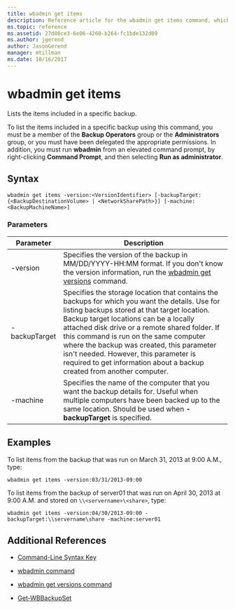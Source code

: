 ```yaml
---
title: wbadmin get items
description: Reference article for the wbadmin get items command, which lists the items included in a specific backup.
ms.topic: reference
ms.assetid: 27d08ce3-6e06-4260-b264-fc1bde132d09
ms.author: jgerend
author: JasonGerend
manager: mtillman
ms.date: 10/16/2017
---
```


# wbadmin get items

Lists the items included in a specific backup.

To list the items included in a specific backup using this command, you must be a member of the **Backup Operators** group or the **Administrators** group, or you must have been delegated the appropriate permissions. In addition, you must run **wbadmin** from an elevated command prompt, by right-clicking **Command Prompt**, and then selecting **Run as administrator**.

## Syntax

```
wbadmin get items -version:<VersionIdentifier> [-backupTarget:{<BackupDestinationVolume> | <NetworkSharePath>}] [-machine:<BackupMachineName>]
```

### Parameters

| Parameter | Description |
|--|--|
| -version | Specifies the version of the backup in MM/DD/YYYY-HH:MM format. If you don't know the version information, run the [wbadmin get versions](wbadmin-get-versions.md) command. |
| -backupTarget | Specifies the storage location that contains the backups for which you want the details. Use for listing backups stored at that target location. Backup target locations can be a locally attached disk drive or a remote shared folder. If this command is run on the same computer where the backup was created, this parameter isn't needed. However, this parameter is required to get information about a backup created from another computer. |
| -machine | Specifies the name of the computer that you want the backup details for. Useful when multiple computers have been backed up to the same location. Should be used when **-backupTarget** is specified. |

## Examples

To list items from the backup that was run on March 31, 2013 at 9:00 A.M., type:

```
wbadmin get items -version:03/31/2013-09:00
```

To list items from the backup of server01 that was run on April 30, 2013 at 9:00 A.M. and stored on `\\<servername>\<share>`, type:

```
wbadmin get items -version:04/30/2013-09:00 -backupTarget:\\servername\share -machine:server01
```

## Additional References

- [Command-Line Syntax Key](command-line-syntax-key.md)

- [wbadmin command](wbadmin.md)

- [wbadmin get versions command](wbadmin-get-versions.md)

- [Get-WBBackupSet](/powershell/module/windowserverbackup/Get-WBBackupSet)
